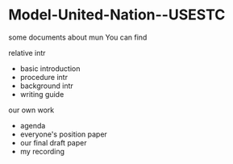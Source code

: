 # Model-United-Nation--USESTC
some documents about mun
You can find 

relative intr

- basic introduction 
- procedure intr
- background intr
- writing guide

our own work
- agenda
- everyone's position paper
- our final draft paper
- my recording 
